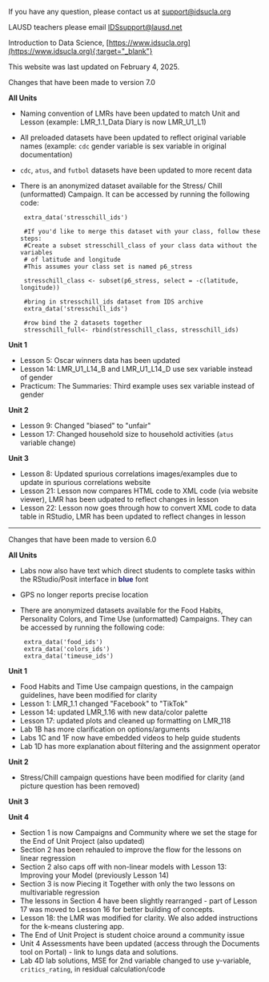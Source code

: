 If you have any question, please contact us at [support@idsucla.org](mailto:support@idsucla.org)

LAUSD teachers please email [IDSsupport@lausd.net](mailto:IDSsupport@lausd.net)

Introduction to Data Science, [https://www.idsucla.org](https://www.idsucla.org){:target="_blank"}

This website was last updated on February 4, 2025.

Changes that have been made to version 7.0

**All Units**

 - Naming convention of LMRs have been updated to match Unit and Lesson (example: LMR_1.1_Data Diary is now LMR_U1_L1)
 - All preloaded datasets have been updated to reflect original variable names (example: ```cdc``` gender variable is sex variable in original documentation)
 - ```cdc```, ```atus```, and ```futbol``` datasets have been updated to more recent data
 - There is an anonymized dataset available for the Stress/ Chill (unformatted) Campaign. It can be accessed by running the following code:
        
        extra_data('stresschill_ids')

        #If you'd like to merge this dataset with your class, follow these steps:
        #Create a subset stresschill_class of your class data without the variables 
        # of latitude and longitude
        #This assumes your class set is named p6_stress
        
        stresschill_class <- subset(p6_stress, select = -c(latitude, longitude))
        
        #bring in stresschill_ids dataset from IDS archive
        extra_data('stresschill_ids')
        
        #row bind the 2 datasets together
        stresschill_full<- rbind(stresschill_class, stresschill_ids)

**Unit 1**

 - Lesson 5: Oscar winners data has been updated
 - Lesson 14: LMR_U1_L14_B and LMR_U1_L14_D use sex variable instead of gender
 - Practicum: The Summaries: Third example uses sex variable instead of gender

**Unit 2**

 - Lesson 9: Changed "biased" to "unfair"
 - Lesson 17: Changed household size to household activities (```atus``` variable change)

**Unit 3**

 - Lesson 8: Updated spurious correlations images/examples due to update in spurious correlations website
 - Lesson 21: Lesson now compares HTML code to XML code (via website viewer), LMR has been udpated to reflect changes in lesson
 - Lesson 22: Lesson now goes through how to convert XML code to data table in RStudio, LMR has been updated to reflect changes in lesson

----------------------------------------------------
Changes that have been made to version 6.0

**All Units**

 - Labs now also have text which direct students to complete tasks within the RStudio/Posit interface in <span style="color:midnightblue;">**blue**</span> font
 - GPS no longer reports precise location
 - There are anonymized datasets available for the Food Habits, Personality Colors, and Time Use (unformatted) Campaigns. They can be accessed by running the following code:
        
        extra_data('food_ids')
        extra_data('colors_ids')
        extra_data('timeuse_ids')

**Unit 1**

 - Food Habits and Time Use campaign questions, in the campaign guidelines, have been modified for clarity
 - Lesson 1: LMR_1.1 changed "Facebook" to "TikTok"
 - Lesson 14: updated LMR_1.16 with new data/color palette
 - Lesson 17: updated plots and cleaned up formatting on LMR_118
 - Lab 1B has more clarification on options/arguments
 - Labs 1C and 1F now have embedded videos to help guide students
 - Lab 1D has more explanation about filtering and the assignment operator

**Unit 2**

- Stress/Chill campaign questions have been modified for clarity (and picture question has been removed)

**Unit 3** 

**Unit 4**

 - Section 1 is now Campaigns and Community where we set the stage for the End of Unit Project (also updated)
 - Section 2 has been rehauled to improve the flow for the lessons on linear regression
 - Section 2 also caps off with non-linear models with Lesson 13: Improving your Model (previously Lesson 14)
 - Section 3 is now Piecing it Together with only the two lessons on multivariable regression
 - The lessons in Section 4 have been slightly rearranged - part of Lesson 17 was moved to Lesson 16 for better building of concepts.
 - Lesson 18: the LMR was modified for clarity. We also added instructions for the k-means clustering app.
 - The End of Unit Project is student choice around a community issue
 - Unit 4 Assessments have been updated (access through the Documents tool on Portal) - link to lungs data and solutions.
 - Lab 4D lab solutions, MSE for 2nd variable changed to use y-variable, ```critics_rating```, in residual calculation/code

